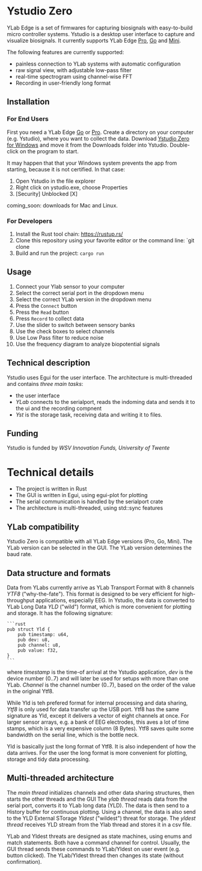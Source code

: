 # Ystudio Zero

YLab Edge is a set of firmwares for capturing biosignals with 
easy-to-build micro controller systems. Ystudio is a desktop user interface 
to capture and visualize biosignals. It currently supports YLab Edge  [Pro](../ylab-edge-pro/), [Go](../ylab-edge-go/) and [Mini](../ylab-edge-go/).

The following features are currently supported:

+   painless connection to YLab systems with automatic configuration
+   raw signal view, with adjustable low-pass filter
+   real-time spectrogram using channel-wise FFT
+   Recording in user-friendly long format

## Installation 

### For End Users

First you need a YLab Edge [Go](https://github.com/schmettow/ylab-edge-go/) or [Pro](https://github.com/schmettow/ylab-edge-pro/).
Create a directory on your computer (e.g. Ystudio), where you want to collect the data. Download [Ystudio Zero for Windows](https://github.com/schmettow/ystudio-zero/raw/main/target/release/ystudio-zero.exe) and move it from the Downloads folder  into Ystudio. Double-click on the program to start. 

It may happen that that your Windows system prevents the app from starting, because it is not certified. In that case: 

1. Open Ystudio in the file explorer
2. Right click on ystudio.exe, choose Properties
3. [Security] Unblocked [X]

coming_soon: downloads for Mac and Linux.

### For Developers

1. Install the Rust tool chain: https://rustup.rs/
2. Clone this repository using your favorite editor or the command line: `git clone
3. Build and run the project: `cargo run`


## Usage

1. Connect your Ylab sensor to your computer
2. Select the correct serial port in the dropdown menu
3. Select the correct YLab version in the dropdown menu
4. Press the `Connect` button
5. Press the `Read` button
6. Press `Record` to collect data
7. Use the slider to switch between sensory banks
8. Use the check boxes to select channels
9. Use Low Pass filter to reduce noise
10. Use the frequency diagram to analyze biopotential signals


## Technical description

Ystudio uses Egui for the user interface. The architecture is multi-threaded and 
contains *three main tasks*:

+   the user interface
+  *YLab* connects to the serialport, reads the indoming data and sends 
    it to the ui and the recording compnent
+  *Yst* is the storage task, receiving data and writing it to files.

## Funding

Ystudio is funded by *WSV Innovation Funds, University of Twente*


# Technical details

+ The project is written in Rust
+ The GUI is written in Egui, using egui-plot for plotting
+ The serial communication is handled by the serialport crate
+ The architecture is multi-threaded, using std::sync features

## YLab compatibility

Ystudio Zero is compatible with all YLab Edge versions (Pro, Go, Mini). The YLab version can be selected in the GUI. The YLab version determines the baud rate.

## Data structure and formats

Data from YLabs currently arrive as YLab Transport Format with 8 channels *YTF8* ("why-the-fate"). This format is designed to be very efficient for high-throughput applications, especially EEG. In Ystudio, the data is converted to YLab Long Data *YLD* ("wild") format, which is more convenient for plotting and storage. It has the following signature:
    
    ```rust
    pub struct Yld {
        pub timestamp: u64,
        pub dev: u8,
        pub channel: u8,
        pub value: f32,
    }
    ```
where *timestamp* is the time-of arrival at the Ystudio application, *dev* is the device number (0..7) and will later be used for setups with more than one YLab. *Channel* is the channel number (0..7), based on the order of the value in the original Ytf8.

While Yld is teh prefered format for internal processing and data sharing, *Ytf8* is only used for data transfer up the USB port. Ytf8 has the same signature as Yld, except it delivers a vector of eight channels at once. For larger sensor arrays, e.g. a bank of EEG electrodes, this aves a lot of time stamps, which is a very expensive column (8 Bytes). Ytf8 saves quite some bandwidth on the serial line, which is the bottle neck. 

Yld is basically just the long format of Ytf8. It is also independent of how the data arrives.
For the user the long format is more convenient for plotting, storage and tidy data processing.

## Multi-threaded architecture

The *main thread* initializes channels and other data sharing structures, then starts the other threads and the GUI
The *ylab thread* reads data from the serial port, converts it to YLab long data (YLD). The data is then send to a
History buffer for continuous plotting. Using a channel, the data is also send to the YLD External STorage *Yldest* ("wildest") threat for storage.
The *yldest thread*  receives YLD stream from the Ylab thread and stores it in a csv file.

YLab and Yldest threats are designed as state machines, using enums and match statements. Both have a command channel for control. 
Usually, the GUI thread sends these commands to YLab/Yldest on user event (e.g. button clicked). The YLab/Yldest thread then changes its state (without confirmation).


